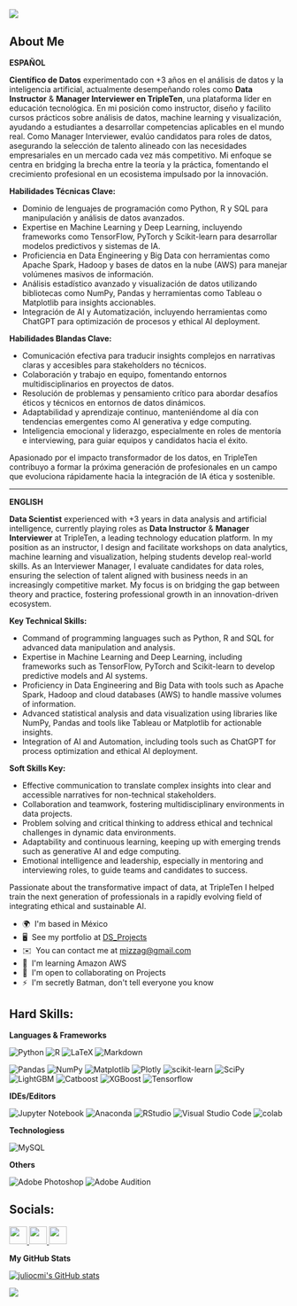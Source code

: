 ##
<!--
**juliocmi/juliocmi** is a ✨ _special_ ✨ repository because its `README.md` (this file) appears on your GitHub profile

Here are some ideas to get you started:!-->
<img src=https://github.com/juliocmi/juliocmi/assets/113372698/1e506cc5-a359-447f-a9b5-e71d58c87a35.jpg>

## About Me

**ESPAÑOL**

**Científico de Datos** experimentado con +3 años en el análisis de datos y la inteligencia artificial, actualmente desempeñando roles como **Data Instructor** & **Manager Interviewer en TripleTen**, una plataforma líder en educación tecnológica. En mi posición como instructor, diseño y facilito cursos prácticos sobre análisis de datos, machine learning y visualización, ayudando a estudiantes a desarrollar competencias aplicables en el mundo real. Como Manager Interviewer, evalúo candidatos para roles de datos, asegurando la selección de talento alineado con las necesidades empresariales en un mercado cada vez más competitivo. Mi enfoque se centra en bridging la brecha entre la teoría y la práctica, fomentando el crecimiento profesional en un ecosistema impulsado por la innovación.

**Habilidades Técnicas Clave:**
- Dominio de lenguajes de programación como Python, R y SQL para manipulación y análisis de datos avanzados.
- Expertise en Machine Learning y Deep Learning, incluyendo frameworks como TensorFlow, PyTorch y Scikit-learn para desarrollar modelos predictivos y sistemas de IA.
- Proficiencia en Data Engineering y Big Data con herramientas como Apache Spark, Hadoop y bases de datos en la nube (AWS) para manejar volúmenes masivos de información.
- Análisis estadístico avanzado y visualización de datos utilizando bibliotecas como NumPy, Pandas y herramientas como Tableau o Matplotlib para insights accionables.
- Integración de AI y Automatización, incluyendo herramientas como ChatGPT para optimización de procesos y ethical AI deployment.

**Habilidades Blandas Clave:**
- Comunicación efectiva para traducir insights complejos en narrativas claras y accesibles para stakeholders no técnicos.
- Colaboración y trabajo en equipo, fomentando entornos multidisciplinarios en proyectos de datos.
- Resolución de problemas y pensamiento crítico para abordar desafíos éticos y técnicos en entornos de datos dinámicos.
- Adaptabilidad y aprendizaje continuo, manteniéndome al día con tendencias emergentes como AI generativa y edge computing.
- Inteligencia emocional y liderazgo, especialmente en roles de mentoría e interviewing, para guiar equipos y candidatos hacia el éxito.

Apasionado por el impacto transformador de los datos, en TripleTen contribuyo a formar la próxima generación de profesionales en un campo que evoluciona rápidamente hacia la integración de IA ética y sostenible.

---

**ENGLISH**

**Data Scientist** experienced with +3 years in data analysis and artificial intelligence, currently playing roles as **Data Instructor** & **Manager Interviewer** at TripleTen, a leading technology education platform. In my position as an instructor, I design and facilitate workshops on data analytics, machine learning and visualization, helping students develop real-world skills. As an Interviewer Manager, I evaluate candidates for data roles, ensuring the selection of talent aligned with business needs in an increasingly competitive market. My focus is on bridging the gap between theory and practice, fostering professional growth in an innovation-driven ecosystem.

**Key Technical Skills:**
- Command of programming languages such as Python, R and SQL for advanced data manipulation and analysis.
- Expertise in Machine Learning and Deep Learning, including frameworks such as TensorFlow, PyTorch and Scikit-learn to develop predictive models and AI systems.
- Proficiency in Data Engineering and Big Data with tools such as Apache Spark, Hadoop and cloud databases (AWS) to handle massive volumes of information.
- Advanced statistical analysis and data visualization using libraries like NumPy, Pandas and tools like Tableau or Matplotlib for actionable insights.
- Integration of AI and Automation, including tools such as ChatGPT for process optimization and ethical AI deployment.

**Soft Skills Key:**
- Effective communication to translate complex insights into clear and accessible narratives for non-technical stakeholders.
- Collaboration and teamwork, fostering multidisciplinary environments in data projects.
- Problem solving and critical thinking to address ethical and technical challenges in dynamic data environments.
- Adaptability and continuous learning, keeping up with emerging trends such as generative AI and edge computing.
- Emotional intelligence and leadership, especially in mentoring and interviewing roles, to guide teams and candidates to success.

Passionate about the transformative impact of data, at TripleTen I helped train the next generation of professionals in a rapidly evolving field of integrating ethical and sustainable AI.


*   🌍  I'm based in México
*   🖥️  See my portfolio at [DS_Projects](https://github.com/juliocmi?tab=repositories)
*   ✉️  You can contact me at [mizzag@gmail.com](mailto:mizzag@gmail.com)
*   🧠  I'm learning Amazon AWS
*   🤝  I'm open to collaborating on Projects
*   ⚡  I'm secretly Batman, don't tell everyone you know

## Hard Skills:

**Languages & Frameworks**

![Python](https://img.shields.io/badge/python-3670A0?style=for-the-badge&logo=python&logoColor=ffdd54) ![R](https://img.shields.io/badge/r-%23276DC3.svg?style=for-the-badge&logo=r&logoColor=white) ![LaTeX](https://img.shields.io/badge/latex-%23008080.svg?style=for-the-badge&logo=latex&logoColor=white) ![Markdown](https://img.shields.io/badge/markdown-%23000000.svg?style=for-the-badge&logo=markdown&logoColor=white) 

![Pandas](https://img.shields.io/badge/pandas-%23150458.svg?style=for-the-badge&logo=pandas&logoColor=white) ![NumPy](https://img.shields.io/badge/numpy-%23013243.svg?style=for-the-badge&logo=numpy&logoColor=white) ![Matplotlib](https://img.shields.io/badge/Matplotlib-%23ffffff.svg?style=for-the-badge&logo=Matplotlib&logoColor=black) ![Plotly](https://img.shields.io/badge/Plotly-%233F4F75.svg?style=for-the-badge&logo=plotly&logoColor=white) ![scikit-learn](https://img.shields.io/badge/scikit--learn-%23F7931E.svg?style=for-the-badge&logo=scikit-learn&logoColor=white) ![SciPy](https://img.shields.io/badge/SciPy-%230C55A5.svg?style=for-the-badge&logo=scipy&logoColor=%white) ![LightGBM](https://img.shields.io/badge/LightGBM-black?style=for-the-badge&logo=lightgbm&logoColor=4E9BCD) ![Catboost](https://img.shields.io/badge/Catboost-%23E7EEF0.svg?style=for-the-badge&logo=catboost&logoColor=%2302A8EF) ![XGBoost](https://img.shields.io/badge/XGBoost-%23F46800.svg?style=for-the-badge&logo=xgboost&logoColor=white) ![Tensorflow](https://img.shields.io/badge/TensorFlow-FF6F00.svg?style=for-the-badge&logo=TensorFlow&logoColor=white)

**IDEs/Editors**

![Jupyter Notebook](https://img.shields.io/badge/jupyter-%23FA0F00.svg?style=for-the-badge&logo=jupyter&logoColor=white) ![Anaconda](https://img.shields.io/badge/Anaconda-%2344A833.svg?style=for-the-badge&logo=anaconda&logoColor=white) ![RStudio](https://img.shields.io/badge/RStudio-4285F4?style=for-the-badge&logo=rstudio&logoColor=white) ![Visual Studio Code](https://img.shields.io/badge/Visual%20Studio%20Code-0078d7.svg?style=for-the-badge&logo=visual-studio-code&logoColor=white) ![colab](https://img.shields.io/badge/Google%20Colab-F9AB00.svg?style=for-the-badge&logo=Google-Colab&logoColor=white) 

**Technologiess**

![MySQL](https://img.shields.io/badge/mysql-%2300f.svg?style=for-the-badge&logo=mysql&logoColor=white)

**Others**

![Adobe Photoshop](https://img.shields.io/badge/adobe%20photoshop-%2331A8FF.svg?style=for-the-badge&logo=adobe%20photoshop&logoColor=white)
![Adobe Audition](https://img.shields.io/badge/Adobe%20Audition-9999FF.svg?style=for-the-badge&logo=Adobe%20Audition&logoColor=white)

## Socials:

<p align="left"> <a href="https://www.github.com/juliocmi" target="_blank" rel="noreferrer"> <picture> <source media="(prefers-color-scheme: dark)" srcset="https://raw.githubusercontent.com/danielcranney/readme-generator/main/public/icons/socials/github-dark.svg" /> <source media="(prefers-color-scheme: light)" srcset="https://raw.githubusercontent.com/danielcranney/readme-generator/main/public/icons/socials/github.svg" /> <img src="https://raw.githubusercontent.com/danielcranney/readme-generator/main/public/icons/socials/github.svg" width="32" height="32" /> </picture> </a> <a href="https://www.linkedin.com/in/https/juliocmi/" target="_blank" rel="noreferrer"> <picture> <source media="(prefers-color-scheme: dark)" srcset="undefined" /> <source media="(prefers-color-scheme: light)" srcset="https://raw.githubusercontent.com/danielcranney/readme-generator/main/public/icons/socials/linkedin.svg" /> <img src="https://raw.githubusercontent.com/danielcranney/readme-generator/main/public/icons/socials/linkedin.svg" width="32" height="32" /> </picture> </a> <a href="https://www.x.com/juliocmi" target="_blank" rel="noreferrer"> <picture> <source media="(prefers-color-scheme: dark)" srcset="https://raw.githubusercontent.com/danielcranney/readme-generator/main/public/icons/socials/twitter-dark.svg" /> <source media="(prefers-color-scheme: light)" srcset="https://raw.githubusercontent.com/danielcranney/readme-generator/main/public/icons/socials/twitter.svg" /> <img src="https://raw.githubusercontent.com/danielcranney/readme-generator/main/public/icons/socials/twitter.svg" width="32" height="32" /> </picture> </a></p>

<b>My GitHub Stats</b>

<a href="http://www.github.com/juliocmi"><img src="https://github-readme-stats.vercel.app/api?username=juliocmi&show_icons=true&hide=&count_private=true&title_color=3382ed&text_color=ffffff&icon_color=3382ed&bg_color=1c1917&hide_border=true&show_icons=true" alt="juliocmi's GitHub stats" /></a>

<a href="http://www.github.com/juliocmi"><img src="https://github-readme-streak-stats.herokuapp.com/?user=juliocmi&stroke=ffffff&background=1c1917&ring=3382ed&fire=3382ed&currStreakNum=ffffff&currStreakLabel=3382ed&sideNums=ffffff&sideLabels=ffffff&dates=ffffff&hide_border=true" /></a>
